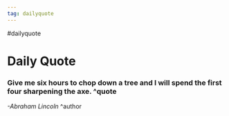 ```yaml
---
tag: dailyquote
---
```


#dailyquote

# Daily Quote

### Give me six hours to chop down a tree and I will spend the first four sharpening the axe. ^quote
*-Abraham Lincoln* ^author
